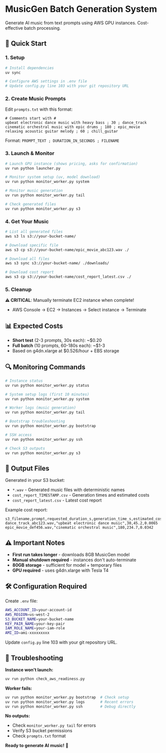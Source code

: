 # MusicGen Batch Generation System

Generate AI music from text prompts using AWS GPU instances. Cost-effective batch processing.

## 🚀 Quick Start

### 1. Setup
```bash
# Install dependencies
uv sync

# Configure AWS settings in .env file
# Update config.py line 103 with your git repository URL
```

### 2. Create Music Prompts
Edit `prompts.txt` with this format:
```
# Comments start with #
upbeat electronic dance music with heavy bass ; 30 ; dance_track
cinematic orchestral music with epic drums ; 180 ; epic_movie
relaxing acoustic guitar melody ; 60 ; chill_guitar
```

Format: `PROMPT_TEXT ; DURATION_IN_SECONDS ; FILENAME`

### 3. Launch & Monitor
```bash
# Launch GPU instance (shows pricing, asks for confirmation)
uv run python launcher.py

# Monitor system setup (uv, model download)
uv run python monitor_worker.py system

# Monitor music generation 
uv run python monitor_worker.py tail

# Check generated files
uv run python monitor_worker.py s3
```

### 4. Get Your Music
```bash
# List all generated files
aws s3 ls s3://your-bucket-name/

# Download specific file
aws s3 cp s3://your-bucket-name/epic_movie_abc123.wav ./

# Download all files
aws s3 sync s3://your-bucket-name/ ./downloads/

# Download cost report
aws s3 cp s3://your-bucket-name/cost_report_latest.csv ./
```

### 5. Cleanup
**⚠️ CRITICAL**: Manually terminate EC2 instance when complete!
- AWS Console → EC2 → Instances → Select instance → Terminate

## 📊 Expected Costs
- **Short test** (2-3 prompts, 30s each): ~$0.20
- **Full batch** (10 prompts, 60-180s each): ~$1-3
- Based on g4dn.xlarge at $0.526/hour + EBS storage

## 🔍 Monitoring Commands

```bash
# Instance status
uv run python monitor_worker.py status

# System setup logs (first 10 minutes)
uv run python monitor_worker.py system

# Worker logs (music generation)
uv run python monitor_worker.py tail

# Bootstrap troubleshooting
uv run python monitor_worker.py bootstrap

# SSH access
uv run python monitor_worker.py ssh

# Check S3 outputs
uv run python monitor_worker.py s3
```

## 🎵 Output Files

Generated in your S3 bucket:
- `*.wav` - Generated music files with deterministic names
- `cost_report_TIMESTAMP.csv` - Generation times and estimated costs
- `cost_report_latest.csv` - Latest cost report

Example cost report:
```csv
s3_filename,prompt,requested_duration_s,generation_time_s,estimated_cost_usd
dance_track_abc123.wav,"upbeat electronic dance music",30,45.2,0.0065
epic_movie_def456.wav,"cinematic orchestral music",180,234.7,0.0342
```

## ⚠️ Important Notes

- **First run takes longer** - downloads 8GB MusicGen model
- **Manual shutdown required** - instances don't auto-terminate  
- **80GB storage** - sufficient for model + temporary files
- **GPU required** - uses g4dn.xlarge with Tesla T4

## 🛠 Configuration Required

Create `.env` file:
```bash
AWS_ACCOUNT_ID=your-account-id
AWS_REGION=us-west-2  
S3_BUCKET_NAME=your-bucket-name
KEY_PAIR_NAME=your-key-pair
IAM_ROLE_NAME=your-iam-role
AMI_ID=ami-xxxxxxxxx
```

Update `config.py` line 103 with your git repository URL.

## 🔧 Troubleshooting

**Instance won't launch:**
```bash
uv run python check_aws_readiness.py
```

**Worker fails:**
```bash
uv run python monitor_worker.py bootstrap  # Check setup
uv run python monitor_worker.py logs       # Recent errors
uv run python monitor_worker.py ssh        # Debug directly
```

**No outputs:**
- Check `monitor_worker.py tail` for errors
- Verify S3 bucket permissions
- Check `prompts.txt` format

**Ready to generate AI music!** 🎵